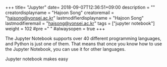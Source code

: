 +++
title= "Jupyter"
date= 2018-09-07T12:36:51+09:00
description = ""
creatordisplayname = "Hajoon Song"
creatoremail = "hajsong@yonsei.ac.kr"
lastmodifierdisplayname = "Hajoon Song"
lastmodifieremail = "hajsong@yonsei.ac.kr"
tags = ["jupyter notebook"]
weight = 102
#pre ="<i class='fa fa-edit' ></i> "
#alwaysopen = true
+++

The Jupyter Notebook supports over 40 different programming languages, and Python is just one of them.
That means that once you know how to use the Jupyter Notebook, you can use it for other languages.

Jupyter notebook makes easy 
